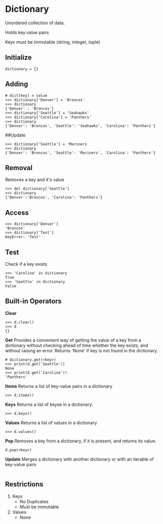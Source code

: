 # Dictionary
Unordered collection of data. 

Holds key:value pairs

Keys must be immutable (string, integer, tuple)

## Initialize
```
dictionary = {}
```

## Adding
```
# dict[key] = value
>>> dictionary['Denver'] = 'Broncos'
>>> dictionary
{'Denver' : 'Broncos'}
>>> dictionary['Seattle'] = 'Seahawks'
>>> dictionary['Carolina'] = 'Panthers'
>>> dictionary
{'Denver': 'Broncos', 'Seattle': 'Seahawks', 'Carolina': 'Panthers'}
```
##Update
```
>>> dictionary['Seattle'] = 'Mariners
>>> dictionary
{'Denver': 'Broncos', 'Seattle': 'Mariners', 'Carolina': 'Panthers'}
```
## Removal
Removes a key and it's value
```
>>> del dictionary['Seattle']
>>> dictionary
{'Denver':'Broncos', 'Carolina': 'Panthers'}
```
## Access
```
>>> dictionary['Denver']
'Broncos'
>>> dictionary['Test']
KeyError: 'Test'
```
## Test 
Check if a key exists 
```
>>> 'Carolina' in dictionary
True
>>> 'Seattle' in dictionary
False
```

## Built-in Operators

__Clear__
```
>>> d.clear()
>>> d
{}
```

__Get__
Provides a convenient way of getting the value of a key from a dictionary without checking ahead of time whether the key exists, and without raising an error.
Returns 'None' if key is not found in the dictionary.
```
# dictionary.get(<key>)
>>> print(d.get('Seattle'))
None
>>> print(d.get('Carolina'))
'Panthers'
```

__Items__
Returns a list of key-value pairs in a dictionary
```
>>> d.items()
```

__Keys__
Returns a list of keyse in a dictionary.
```
>>> d.keys()
```
__Values__
Returns a list of values in a dictionary
```
>>> d.values()
```

__Pop__
Removes a key from a dictionary, if it is present, and returns its value.
```
d.pop(<key>)
```

__Update__
Merges a dictionary with another dictionary or with an iterable of key-value pairs
```
```


## Restrictions
1. Keys
   - No Duplicates
   - Must be immutable
2. Values
   - None 